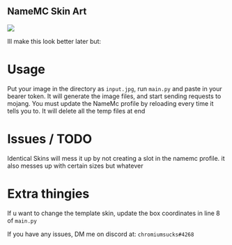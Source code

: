 ## NameMC Skin Art
![](https://i.imgur.com/m1Dp4ax.png)

Ill make this look better later but:

# Usage
Put your image in the directory as `input.jpg`, run `main.py` and paste in your bearer token. It will generate the image files, and start sending requests to mojang. You must update the NameMc profile by reloading every time it tells you to. It will delete all the temp files at end

# Issues / TODO
Identical Skins will mess it up by not creating a slot in the namemc profile.
it also messes up with certain sizes but whatever

# Extra thingies
If u want to change the template skin, update the box coordinates in line 8 of `main.py`

If you have any issues, DM me on discord at: `chromiumsucks#4268`
